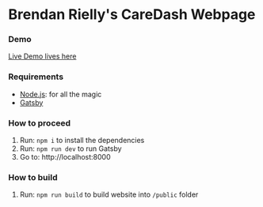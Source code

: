 # Brendan Rielly's CareDash Webpage

### Demo
[Live Demo lives here](https://sharp-kirch-db3e36.netlify.com/)

### Requirements

*  [Node.js](http://nodejs.org): for all the magic
*  [Gatsby](https://www.gatsbyjs.org/docs/)


### How to proceed

1.  Run: `npm i` to install the dependencies
1.  Run: `npm run dev` to run Gatsby
1.  Go to: http://localhost:8000


### How to build

1.  Run: `npm run build` to build website into `/public` folder